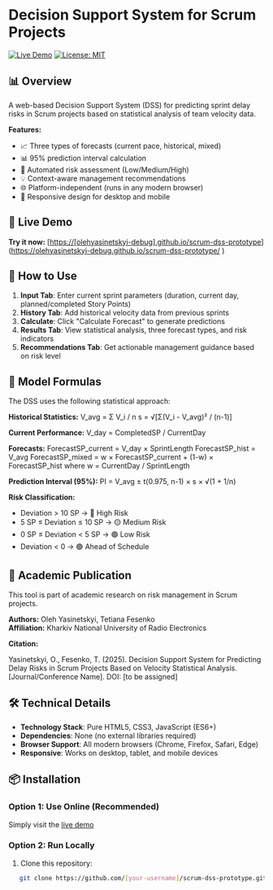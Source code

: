 # Decision Support System for Scrum Projects

[![Live Demo](https://img.shields.io/badge/demo-live-success)](https://[your-username].github.io/scrum-dss-prototype)
[![License: MIT](https://img.shields.io/badge/License-MIT-blue.svg)](https://opensource.org/licenses/MIT)

## 📊 Overview

A web-based Decision Support System (DSS) for predicting sprint delay risks in Scrum projects based on statistical analysis of team velocity data.

**Features:**
- 📈 Three types of forecasts (current pace, historical, mixed)
- 📊 95% prediction interval calculation
- 🚦 Automated risk assessment (Low/Medium/High)
- 💡 Context-aware management recommendations
- 🌐 Platform-independent (runs in any modern browser)
- 📱 Responsive design for desktop and mobile

## 🚀 Live Demo

**Try it now:** [[https://[olehyasinetskyi-debug].github.io/scrum-dss-prototype](https://[your-username].github.io/scrum-dss-prototype)](https://olehyasinetskyi-debug.github.io/scrum-dss-prototype/
)

## 📖 How to Use

1. **Input Tab**: Enter current sprint parameters (duration, current day, planned/completed Story Points)
2. **History Tab**: Add historical velocity data from previous sprints
3. **Calculate**: Click "Calculate Forecast" to generate predictions
4. **Results Tab**: View statistical analysis, three forecast types, and risk indicators
5. **Recommendations Tab**: Get actionable management guidance based on risk level

## 🧮 Model Formulas

The DSS uses the following statistical approach:

**Historical Statistics:**
V_avg = Σ V_i / n
s = √[Σ(V_i - V_avg)² / (n-1)]

**Current Performance:**
V_day = CompletedSP / CurrentDay

**Forecasts:**
ForecastSP_current = V_day × SprintLength
ForecastSP_hist = V_avg
ForecastSP_mixed = w × ForecastSP_current + (1-w) × ForecastSP_hist
where w = CurrentDay / SprintLength

**Prediction Interval (95%):**
PI = V_avg ± t(0.975, n-1) × s × √(1 + 1/n)

**Risk Classification:**
- Deviation > 10 SP → 🔴 High Risk
- 5 SP ≤ Deviation ≤ 10 SP → 🟡 Medium Risk
- 0 SP ≤ Deviation < 5 SP → 🟢 Low Risk
- Deviation < 0 → 🟢 Ahead of Schedule

## 📄 Academic Publication

This tool is part of academic research on risk management in Scrum projects.

**Authors:** Oleh Yasinetskyi, Tetiana Fesenko  
**Affiliation:** Kharkiv National University of Radio Electronics

**Citation:**

Yasinetskyi, O., Fesenko, T. (2025). Decision Support System for Predicting
Delay Risks in Scrum Projects Based on Velocity Statistical Analysis.
[Journal/Conference Name]. DOI: [to be assigned]

## 🛠️ Technical Details

- **Technology Stack**: Pure HTML5, CSS3, JavaScript (ES6+)
- **Dependencies**: None (no external libraries required)
- **Browser Support**: All modern browsers (Chrome, Firefox, Safari, Edge)
- **Responsive**: Works on desktop, tablet, and mobile devices

## 📦 Installation

### Option 1: Use Online (Recommended)
Simply visit the [live demo](https://[your-username].github.io/scrum-dss-prototype)

### Option 2: Run Locally
1. Clone this repository:
```bash
   git clone https://github.com/[your-username]/scrum-dss-prototype.git
